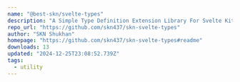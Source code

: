 ```yaml
---
name: "@best-skn/svelte-types"
description: "A Simple Type Definition Extension Library For Svelte Kit (Svelte 5)"
repo_url: "https://github.com/skn437/skn-svelte-types"
author: "SKN Shukhan"
homepage: "https://github.com/skn437/skn-svelte-types#readme"
downloads: 13
updated: "2024-12-25T23:08:52.739Z"
tags: 
  - utility
---
```

